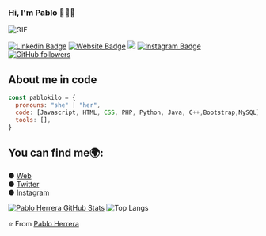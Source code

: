 ### Hi, I'm Pablo 👨🏻‍💻

<img align="center" alt="GIF" src="https://media.giphy.com/media/ZVik7pBtu9dNS/giphy.gif" />

[![Linkedin Badge](https://img.shields.io/badge/-Pablo-blue?style=flat&logo=Linkedin&logoColor=white&link=https://www.linkedin.com/in/pablo-herrera-valero-90a110292/)](https://www.linkedin.com/in/pablo-herrera-valero-90a110292/)
[![Website Badge](https://img.shields.io/badge/-pablokilo.com-FF0000?style=flat&logo=Google-Chrome&logoColor=white&link=https://pablokilo.com)](https://pablokilo.com)
<a href="https://twitter.com/pablokiloyt"><img src= "https://img.shields.io/twitter/url/https/twitter.com/cloudposse.svg?style=social&label=Follow%20%40PablokiloYT" /></a>
[![Instagram Badge](https://img.shields.io/badge/-@pablokilo-purple?style=flat&logo=instagram&logoColor=white&link=https://instagram.com/pablokilo/)](https://instagram.com/pablokilo)
[![GitHub followers](https://img.shields.io/github/followers/Pablokilo.svg?style=social&label=Follow&maxAge=2592000)](https://github.com/Pablokilo?tab=followers)

## About me in code

```javascript
const pablokilo = {
  pronouns: "she" | "her",
  code: [Javascript, HTML, CSS, PHP, Python, Java, C++,Bootstrap,MySQL],
  tools: [],
}
```
## You can find me🌍:
 ● [Web](www.pablokilo.com) <br>
 ● [Twitter](https://twitter.com/PablokiloYT) <br>
 ● [Instagram](https://www.instagram.com/pablokilo/)

 [![Pablo Herrera GitHub Stats](https://github-readme-stats.vercel.app/api?username=pablokilo&show_icons=true&count_private=true)](https://github.com/pablokilo)
![Top Langs](https://github-readme-stats.vercel.app/api/top-langs/?username=pablokilo&show_icons=true)

⭐️ From [Pablo Herrera](https://github.com/Pablokilo)
